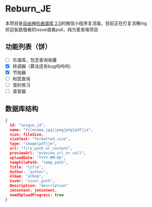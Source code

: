 # Reburn_JE
本项目是[自由神社曲谱库 2.0](https://github.com/zytx121/je)的微信小程序复活版，目前正在打复活赛ing<br>
欢迎各路强者的issue或者pull，纯为爱发电项目

## 功能列表（饼）
- [ ] 乐谱库，包含查询收藏
- [x] 转调器（算法还有bug呜呜呜）
- [x] 节拍器
- [ ] 和弦查询
- [ ] 音阶练习
- [ ] 录音器

## 数据库结构
```json
{
  id: "unique_id",
  name: "filename.jpg|jpeg|png|pdf|je",
  size: fileSize,
  sizeText: "formatted_size",
  type: "image|pdf|je",
  url: "file_path_or_content",
  previewUrl: "preview_url_or_null",
  uploadDate: "YYYY-MM-DD",
  tempFilePath: "temp_path",
  Title: "title",
  Author: "author",
  Album: "album",
  Cover: "cover_path",
  Description: "description"
  JeContent: jeContent,
  needUploadProgress: true 
}
```
